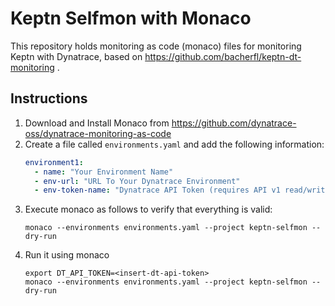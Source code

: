 # Keptn Selfmon with Monaco

This repository holds monitoring as code (monaco) files for monitoring Keptn with Dynatrace, based on https://github.com/bacherfl/keptn-dt-monitoring .

## Instructions

1. Download and Install Monaco from https://github.com/dynatrace-oss/dynatrace-monitoring-as-code
2. Create a file called `environments.yaml` and add the following information:
    ```yaml
    environment1:
      - name: "Your Environment Name"
      - env-url: "URL To Your Dynatrace Environment"
      - env-token-name: "Dynatrace API Token (requires API v1 read/write configuration)"
    ```
3. Execute monaco as follows to verify that everything is valid:
    ```console
    monaco --environments environments.yaml --project keptn-selfmon --dry-run
    ```
4. Run it using monaco
    ```console
    export DT_API_TOKEN=<insert-dt-api-token>
    monaco --environments environments.yaml --project keptn-selfmon --dry-run
    ```

